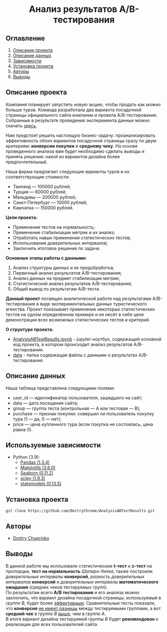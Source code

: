 # <center> **Анализ результатов A/B-тестирования** </center>
## Оглавление
1. [Описание проекта](#Описание-проекта)
2. [Описание данных](#Описание-данных)
3. [Зависимости](#Используемые-зависимости)
4. [Установка проекта](#Установка-проекта)
5. [Авторы](#Авторы)
6. [Выводы](#Выводы)

## Описание проекта
Компания планирует запустить новую акцию, чтобы продать как можно больше туров. Команда разработала два варианта посадочной страницы официального сайта компании и провела A/B-тестирование. Собранные в результате проведения эксперимента данные можно скачать [здесь](https://lms-cdn.skillfactory.ru/assets/courseware/v1/3274d20d12cca49b6ce3d18d75ba8826/asset-v1:SkillFactory+DSPR-2.0+14JULY2021+type@asset+block/ab_data_tourist.zip).

Нам предстоит решить настоящую бизнес-задачу: проанализировать эффективность обоих вариантов посадочной страницы сразу по двум критериям: **конверсии покупки** и **среднему чеку**. На основе проведенного анализа вам будет необходимо сделать выводы и принять решение: какой из вариантов дизайна более предпочтительный.

Наша фирма предлагает следующие варианты туров и их соответствующие стоимости:
* Таиланд — 100000 рублей;
* Турция — 60000 рублей;
* Мальдивы — 200000 рублей;
* Санкт-Петербург — 10000 рублей;
* Камчатка — 150000 рублей.

**Цели проекта:**
* Применение тестов на нормальность;
* Применение стабилизации метрик и их анализ;
* Отработать навык применения статистических тестов;
* Использование доверительных интервалов;
* Заключить итоговое решение по задаче.

**Основные этапы работы с данными:**
1. Анализ структуры данных и их предобработка;
2. Первичный анализ результатов A/B-тестирования;
3. Анализ данных на предмет стабилизации метрик;
4. Статистический анализ результатов A/B-тестирования;
5. Общий вывод по результатам A/B-теста.

**Данный проект** посвящен аналитической работе над результатами A/B-тестирования в виде экспериментальных данных туристического агенства. Проект показывает применение некоторых статистических тестов на одном определённом примере и не несёт в себе цели демонстрации всех возможных статистических тестов и критерий.

**О структуре проекта:**
* [AnalysisABTestResults.ipynb](./AnalysisABTestResults.ipynb) - jupyter-ноутбук, содержащий основной код проекта, в котором происходит анализ результатов A/B-тестирования.
* [data](./data/) - папка содержащая файлы с данными о результатах A/B-тестирования.

## Описание данных

Наша таблица представлена следующими полями:
* user_id — идентификатор пользователя, зашедшего на сайт;
* data — дата посещения сайта;
* group — группа теста (контрольная — А или тестовая — B);
* purchase — признак покупки: совершил ли пользователь покупку тура (1 — да, 0 — нет);
* price — цена купленного тура (если покупка не состоялась, цена равна 0).

## Используемые зависимости
* Python (3.9):
    * [Pandas (1.3.4)](https://pandas.pydata.org)
    * [Matplotlib (3.6.0)](https://matplotlib.org/)
    * [Seaborn (0.11.2)](http://seaborn.pydata.org/index.html)
    * [scipy (1.9.3)](https://scipy.org/)
    * [statsmodels (0.13.5)](https://www.statsmodels.org/stable/index.html)

## Установка проекта

```
git clone https://github.com/DmitryChrome/AnalysisABTestResults.git
```

## Авторы

* [Dmitry Chuprinko](https://t.me/Dmitry_Chuprinko)

## Выводы

В данной работе мы испльзовали статистические **t-тест** и **z-тест** на пропорции, **тест на нормальность** *Шапиро-Уилка*, также построили *доверительные интервалы* **конверсий**, *разность доверительных интервалов* **конверсий** и *доверительные интервалы* **математического ожидания** (средних чеков тестируемых групп).  
По результатам всего **А/В тестирования** и его анализа можно заключить, что вариант дизайна посадочной страницы, используемый в *группе В*, будет более <u>эффективным</u>. Сравнительные тесты показали, что **конверсия** <u>не имеет разницы</u> между тестируемыми группами, а вот **средний чек** в *группе В* <u>выше</u>, чем в *группе А*.  
В итоге вариант дизайна тестируемой *группы B* будет **рекомендован** к реализации для всех пользователей сайта.